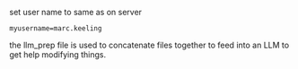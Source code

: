 set user name to same as on server 


```.env
myusername=marc.keeling
```

the llm_prep file is used to concatenate files together to feed into an LLM to get help modifying things. 